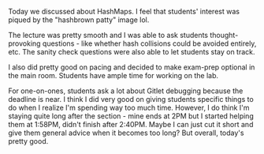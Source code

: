 Today we discussed about HashMaps. I feel that students' interest was piqued by the "hashbrown patty" image lol.

The lecture was pretty smooth and I was able to ask students thought-provoking questions - like whether hash collisions could be avoided entirely, etc. The sanity check questions were also able to let students stay on track.

I also did pretty good on pacing and decided to make exam-prep optional in the main room. Students have ample time for working on the lab.

For one-on-ones, students ask a lot about Gitlet debugging because the deadline is near. I think I did very good on giving students specific things to do when I realize I'm spending way too much time. However, I do think I'm staying quite long after the section - mine ends at 2PM but I started helping them at 1:58PM, didn't finish after 2:40PM. Maybe I can just cut it short and give them general advice when it becomes too long? But overall, today's pretty good.